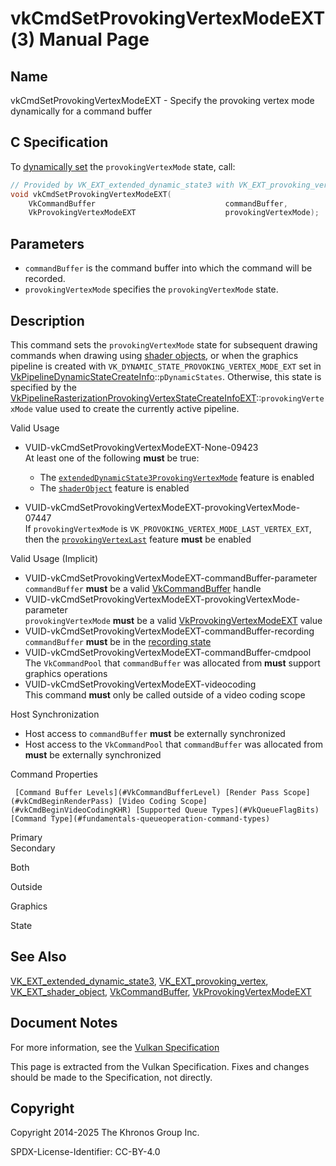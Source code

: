 # vkCmdSetProvokingVertexModeEXT(3) Manual Page

## Name

vkCmdSetProvokingVertexModeEXT - Specify the provoking vertex mode dynamically for a command buffer



## [](#_c_specification)C Specification

To [dynamically set](https://registry.khronos.org/vulkan/specs/latest/html/vkspec.html#pipelines-dynamic-state) the `provokingVertexMode` state, call:

```c++
// Provided by VK_EXT_extended_dynamic_state3 with VK_EXT_provoking_vertex, VK_EXT_provoking_vertex with VK_EXT_shader_object
void vkCmdSetProvokingVertexModeEXT(
    VkCommandBuffer                             commandBuffer,
    VkProvokingVertexModeEXT                    provokingVertexMode);
```

## [](#_parameters)Parameters

- `commandBuffer` is the command buffer into which the command will be recorded.
- `provokingVertexMode` specifies the `provokingVertexMode` state.

## [](#_description)Description

This command sets the `provokingVertexMode` state for subsequent drawing commands when drawing using [shader objects](https://registry.khronos.org/vulkan/specs/latest/html/vkspec.html#shaders-objects), or when the graphics pipeline is created with `VK_DYNAMIC_STATE_PROVOKING_VERTEX_MODE_EXT` set in [VkPipelineDynamicStateCreateInfo](https://registry.khronos.org/vulkan/specs/latest/man/html/VkPipelineDynamicStateCreateInfo.html)::`pDynamicStates`. Otherwise, this state is specified by the [VkPipelineRasterizationProvokingVertexStateCreateInfoEXT](https://registry.khronos.org/vulkan/specs/latest/man/html/VkPipelineRasterizationProvokingVertexStateCreateInfoEXT.html)::`provokingVertexMode` value used to create the currently active pipeline.

Valid Usage

- [](#VUID-vkCmdSetProvokingVertexModeEXT-None-09423)VUID-vkCmdSetProvokingVertexModeEXT-None-09423  
  At least one of the following **must** be true:
  
  - The [`extendedDynamicState3ProvokingVertexMode`](#features-extendedDynamicState3ProvokingVertexMode) feature is enabled
  - The [`shaderObject`](#features-shaderObject) feature is enabled
- [](#VUID-vkCmdSetProvokingVertexModeEXT-provokingVertexMode-07447)VUID-vkCmdSetProvokingVertexModeEXT-provokingVertexMode-07447  
  If `provokingVertexMode` is `VK_PROVOKING_VERTEX_MODE_LAST_VERTEX_EXT`, then the [`provokingVertexLast`](https://registry.khronos.org/vulkan/specs/latest/html/vkspec.html#features-provokingVertexLast) feature **must** be enabled

Valid Usage (Implicit)

- [](#VUID-vkCmdSetProvokingVertexModeEXT-commandBuffer-parameter)VUID-vkCmdSetProvokingVertexModeEXT-commandBuffer-parameter  
  `commandBuffer` **must** be a valid [VkCommandBuffer](https://registry.khronos.org/vulkan/specs/latest/man/html/VkCommandBuffer.html) handle
- [](#VUID-vkCmdSetProvokingVertexModeEXT-provokingVertexMode-parameter)VUID-vkCmdSetProvokingVertexModeEXT-provokingVertexMode-parameter  
  `provokingVertexMode` **must** be a valid [VkProvokingVertexModeEXT](https://registry.khronos.org/vulkan/specs/latest/man/html/VkProvokingVertexModeEXT.html) value
- [](#VUID-vkCmdSetProvokingVertexModeEXT-commandBuffer-recording)VUID-vkCmdSetProvokingVertexModeEXT-commandBuffer-recording  
  `commandBuffer` **must** be in the [recording state](#commandbuffers-lifecycle)
- [](#VUID-vkCmdSetProvokingVertexModeEXT-commandBuffer-cmdpool)VUID-vkCmdSetProvokingVertexModeEXT-commandBuffer-cmdpool  
  The `VkCommandPool` that `commandBuffer` was allocated from **must** support graphics operations
- [](#VUID-vkCmdSetProvokingVertexModeEXT-videocoding)VUID-vkCmdSetProvokingVertexModeEXT-videocoding  
  This command **must** only be called outside of a video coding scope

Host Synchronization

- Host access to `commandBuffer` **must** be externally synchronized
- Host access to the `VkCommandPool` that `commandBuffer` was allocated from **must** be externally synchronized

Command Properties

     [Command Buffer Levels](#VkCommandBufferLevel) [Render Pass Scope](#vkCmdBeginRenderPass) [Video Coding Scope](#vkCmdBeginVideoCodingKHR) [Supported Queue Types](#VkQueueFlagBits) [Command Type](#fundamentals-queueoperation-command-types)

Primary  
Secondary

Both

Outside

Graphics

State

## [](#_see_also)See Also

[VK\_EXT\_extended\_dynamic\_state3](https://registry.khronos.org/vulkan/specs/latest/man/html/VK_EXT_extended_dynamic_state3.html), [VK\_EXT\_provoking\_vertex](https://registry.khronos.org/vulkan/specs/latest/man/html/VK_EXT_provoking_vertex.html), [VK\_EXT\_shader\_object](https://registry.khronos.org/vulkan/specs/latest/man/html/VK_EXT_shader_object.html), [VkCommandBuffer](https://registry.khronos.org/vulkan/specs/latest/man/html/VkCommandBuffer.html), [VkProvokingVertexModeEXT](https://registry.khronos.org/vulkan/specs/latest/man/html/VkProvokingVertexModeEXT.html)

## [](#_document_notes)Document Notes

For more information, see the [Vulkan Specification](https://registry.khronos.org/vulkan/specs/latest/html/vkspec.html#vkCmdSetProvokingVertexModeEXT)

This page is extracted from the Vulkan Specification. Fixes and changes should be made to the Specification, not directly.

## [](#_copyright)Copyright

Copyright 2014-2025 The Khronos Group Inc.

SPDX-License-Identifier: CC-BY-4.0